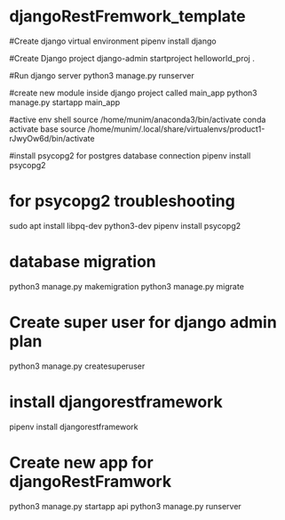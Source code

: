 # djangoRestFremwork_template
#Create django virtual environment
pipenv install django

#Create Django project
django-admin startproject helloworld_proj .

#Run django server
python3 manage.py runserver

#create new module inside django project called main_app
python3 manage.py startapp main_app

#active env shell
source /home/munim/anaconda3/bin/activate
conda activate base
source /home/munim/.local/share/virtualenvs/product1-rJwyOw6d/bin/activate

#install psycopg2 for postgres database connection
pipenv install psycopg2

# for psycopg2 troubleshooting 
sudo apt install libpq-dev python3-dev
pipenv install psycopg2

# database migration 
python3 manage.py makemigration
python3 manage.py migrate

# Create super user for django admin plan
python3 manage.py createsuperuser

# install djangorestframework
pipenv install djangorestframework

# Create new app for djangoRestFramwork
python3 manage.py startapp api
python3 manage.py runserver
